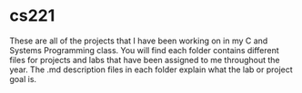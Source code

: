 # cs221
These are all of the projects that I have been working on in my C and Systems Programming class. You will find each folder contains different files for projects and labs that have been assigned to me throughout the year. The .md description files in each folder explain what the lab or project goal is.
